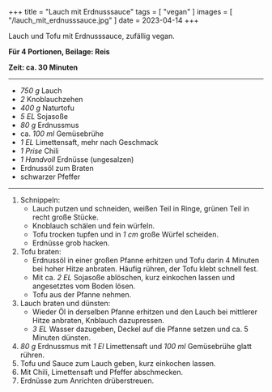 +++
title = "Lauch mit Erdnusssauce"
tags = [ "vegan" ]
images = [ "/lauch_mit_erdnusssauce.jpg" ]
date = 2023-04-14
+++

Lauch und Tofu mit Erdnusssauce, zufällig vegan.

**Für 4 Portionen, Beilage: Reis**

**Zeit: ca. 30 Minuten**

---

- *750 g* Lauch
- *2* Knoblauchzehen
- *400 g* Naturtofu
- *5 EL* Sojasoße
- *80 g* Erdnussmus
- ca. *100 ml* Gemüsebrühe
- *1 EL* Limettensaft, mehr nach Geschmack
- *1 Prise* Chili
- *1 Handvoll* Erdnüsse (ungesalzen)
- Erdnussöl zum Braten
- schwarzer Pfeffer

---

1. Schnippeln:
   - Lauch putzen und schneiden, weißen Teil in Ringe, grünen Teil in recht große Stücke.
   - Knoblauch schälen und fein würfeln. 
   - Tofu trocken tupfen und in *1 cm* große Würfel scheiden.
   - Erdnüsse grob hacken.
1. Tofu braten:
   - Erdnussöl in einer großen Pfanne erhitzen und Tofu darin 4 Minuten bei hoher Hitze
     anbraten. Häufig rühren, der Tofu klebt schnell fest.
   - Mit ca. *2 EL* Sojasoße ablöschen, kurz einkochen lassen und angesetztes vom Boden lösen.
   - Tofu aus der Pfanne nehmen.
1. Lauch braten und dünsten:
   - Wieder Öl in derselben Pfanne erhitzen und den Lauch bei mittlerer Hitze anbraten, 
     Knblauch dazupressen.
   - *3 EL* Wasser dazugeben, Deckel auf die Pfanne setzen und ca. 5 Minuten dünsten.
2. *80 g* Erdnussmus mit *1 El* Limettensaft und *100 ml* Gemüsebrühe glatt rühren.
3. Tofu und Sauce zum Lauch geben, kurz einkochen lassen.
4. Mit Chili, Limettensaft und Pfeffer abschmecken.
5. Erdnüsse zum Anrichten drüberstreuen.
